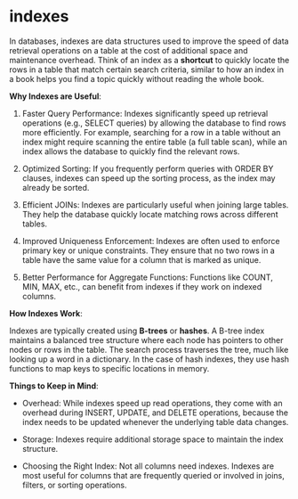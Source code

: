 # indexes

In databases, indexes are data structures used to improve the speed of data retrieval operations on a table at the cost of additional space and maintenance overhead. Think of an index as a **shortcut** to quickly locate the rows in a table that match certain search criteria, similar to how an index in a book helps you find a topic quickly without reading the whole book.

**Why Indexes are Useful**:

1) Faster Query Performance: Indexes significantly speed up retrieval operations (e.g., SELECT queries) by allowing the database to find rows more efficiently. For example, searching for a row in a table without an index might require scanning the entire table (a full table scan), while an index allows the database to quickly find the relevant rows.

2) Optimized Sorting: If you frequently perform queries with ORDER BY clauses, indexes can speed up the sorting process, as the index may already be sorted.

3) Efficient JOINs: Indexes are particularly useful when joining large tables. They help the database quickly locate matching rows across different tables.

4) Improved Uniqueness Enforcement: Indexes are often used to enforce primary key or unique constraints. They ensure that no two rows in a table have the same value for a column that is marked as unique.

5) Better Performance for Aggregate Functions: Functions like COUNT, MIN, MAX, etc., can benefit from indexes if they work on indexed columns.

**How Indexes Work**:

Indexes are typically created using **B-trees** or **hashes**. A B-tree index maintains a balanced tree structure where each node has pointers to other nodes or rows in the table. The search process traverses the tree, much like looking up a word in a dictionary. In the case of hash indexes, they use hash functions to map keys to specific locations in memory.


**Things to Keep in Mind**:

- Overhead: While indexes speed up read operations, they come with an overhead during INSERT, UPDATE, and DELETE operations, because the index needs to be updated whenever the underlying table data changes.

- Storage: Indexes require additional storage space to maintain the index structure.

- Choosing the Right Index: Not all columns need indexes. Indexes are most useful for columns that are frequently queried or involved in joins, filters, or sorting operations.
